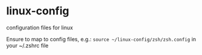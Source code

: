 # linux-config
configuration files for linux

Ensure to map to config files, e.g.:
`source ~/linux-config/zsh/zsh.config` in your ~/.zshrc file
